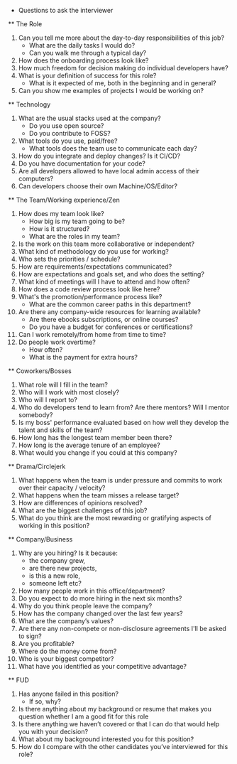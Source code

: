 * Questions to ask the interviewer

** The Role
   1. Can you tell me more about the day-to-day responsibilities of this job?
      - What are the daily tasks I would do?
      - Can you walk me through a typical day?
   2. How does the onboarding process look like?
   3. How much freedom for decision making do individual developers have?
   4. What is your definition of success for this role?
      - What is it expected of me, both in the beginning and in general?
   5. Can you show me examples of projects I would be working on?


** Technology
   1. What are the usual stacks used at the company?
      - Do you use open source?
      - Do you contribute to FOSS?
   2. What tools do you use, paid/free?
      - What tools does the team use to communicate each day?
   3. How do you integrate and deploy changes? Is it CI/CD?
   4. Do you have documentation for your code?
   5. Are all developers allowed to have local admin access of their computers?
   6. Can developers choose their own Machine/OS/Editor?


** The Team/Working experience/Zen
   1. How does my team look like?
      - How big is my team going to be?
      - How is it structured?
      - What are the roles in my team?
   2. Is the work on this team more collaborative or independent?
   3. What kind of methodology do you use for working?
   4. Who sets the priorities / schedule?
   5. How are requirements/expectations communicated?
   6. How are expectations and goals set, and who does the setting?
   7. What kind of meetings will I have to attend and how often?
   8. How does a code review process look like here?
   9. What's the promotion/performance process like?
      - What are the common career paths in this department?
   10. Are there any company-wide resources for learning available?
       - Are there ebooks subscriptions, or online courses?
       - Do you have a budget for conferences or certifications?
   11. Can I work remotely/from home from time to time?
   12. Do people work overtime?
       - How often?
       - What is the payment for extra hours?


** Coworkers/Bosses
   1. What role will I fill in the team?
   2. Who will I work with most closely?
   3. Who will I report to?
   4. Who do developers tend to learn from? Are there mentors? Will I mentor somebody?
   5. Is my boss' performance evaluated based on how well they develop the talent and skills of the team?
   6. How long has the longest team member been there?
   7. How long is the average tenure of an employee?
   8. What would you change if you could at this company?


** Drama/Circlejerk
   1. What happens when the team is under pressure and commits to work over their capacity / velocity?
   2. What happens when the team misses a release target?
   3. How are differences of opinions resolved?
   4. What are the biggest challenges of this job?
   5. What do you think are the most rewarding or gratifying aspects of working in this position?


** Company/Business
   1. Why are you hiring? Is it because:
      - the company grew,
      - are there new projects,
      - is this a new role,
      - someone left etc?
   2. How many people work in this office/department?
   3. Do you expect to do more hiring in the next six months?
   4. Why do you think people leave the company?
   5. How has the company changed over the last few years?
   6. What are the company’s values?
   7. Are there any non-compete or non-disclosure agreements I'll be asked to sign?
   8. Are you profitable?
   9. Where do the money come from?
   10. Who is your biggest competitor?
   11. What have you identified as your competitive advantage?


** FUD
   1. Has anyone failed in this position?
      - If so, why?
   2. Is there anything about my background or resume that makes you question whether I am a good fit for this role
   3. Is there anything we haven’t covered or that I can do that would help you with your decision?
   4. What about my background interested you for this position?
   5. How do I compare with the other candidates you’ve interviewed for this role?

